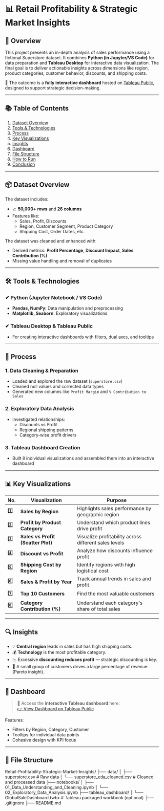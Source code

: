 # 📊 Retail Profitability & Strategic Market Insights

## 🧠 Overview

This project presents an in-depth analysis of sales performance using a fictional Superstore dataset. It combines **Python (in Jupyter/VS Code)** for data preparation and **Tableau Desktop** for interactive data visualization. The final goal is to deliver actionable insights across dimensions like region, product categories, customer behavior, discounts, and shipping costs.

🚀 The outcome is a **fully interactive dashboard** hosted on [Tableau Public](https://public.tableau.com/app/profile/ananya.srivastava2798/viz/retail_profitability_market_insights_da/GlobalSaleDashboard?publish=yes), designed to support strategic decision-making.

---

## 📚 Table of Contents

1. [Dataset Overview](#dataset-overview)  
2. [Tools & Technologies](#tools--technologies)  
3. [Process](#process)  
4. [Key Visualizations](#key-visualizations)  
5. [Insights](#insights)  
6. [Dashboard](#dashboard)  
7. [File Structure](#file-structure)  
8. [How to Run](#how-to-run)  
9. [Conclusion](#conclusion)  

---

## 📦 Dataset Overview

The dataset includes:
- 📈 **50,000+ rows** and **26 columns**
- Features like:  
  - Sales, Profit, Discounts  
  - Region, Customer Segment, Product Category  
  - Shipping Cost, Order Dates, etc.

The dataset was cleaned and enhanced with:
- Derived metrics: **Profit Percentage**, **Discount Impact**, **Sales Contribution (%)**
- Missing value handling and removal of duplicates

---

## 🛠️ Tools & Technologies

### ✔ Python (Jupyter Notebook / VS Code)
- **Pandas, NumPy**: Data manipulation and preprocessing  
- **Matplotlib, Seaborn**: Exploratory visualizations

### ✔ Tableau Desktop & Tableau Public
- For creating interactive dashboards with filters, dual axes, and tooltips

---

## 🔄 Process

### 1. Data Cleaning & Preparation
- Loaded and explored the raw dataset (`superstore.csv`)
- Cleaned null values and corrected data types
- Generated new columns like `Profit Margin` and `% Contribution to Sales`

### 2. Exploratory Data Analysis
- Investigated relationships:
  - Discounts vs Profit
  - Regional shipping patterns
  - Category-wise profit drivers

### 3. Tableau Dashboard Creation
- Built 8 individual visualizations and assembled them into an interactive dashboard

---

## 📊 Key Visualizations

| No. | Visualization | Purpose |
|-----|---------------|---------|
| 1️⃣ | **Sales by Region** | Highlights sales performance by geographic region |
| 2️⃣ | **Profit by Product Category** | Understand which product lines drive profit |
| 3️⃣ | **Sales vs Profit (Scatter Plot)** | Visualize profitability across different sales levels |
| 4️⃣ | **Discount vs Profit** | Analyze how discounts influence profit |
| 5️⃣ | **Shipping Cost by Region** | Identify regions with high logistical cost |
| 6️⃣ | **Sales & Profit by Year** | Track annual trends in sales and profit |
| 7️⃣ | **Top 10 Customers** | Find the most valuable customers |
| 8️⃣ | **Category Contribution (%)** | Understand each category's share of total sales |

---

## 🔍 Insights

- 💡 **Central region** leads in sales but has high shipping costs.
- 💰 **Technology** is the most profitable category.
- 📉 Excessive **discounting reduces profit** — strategic discounting is key.
- 👥 A small group of customers drives a large percentage of revenue (Pareto insight).

---

## 📌 Dashboard

> 🔗 Access the **interactive Tableau dashboard** here:  
[👉 View Dashboard on Tableau Public](https://public.tableau.com/app/profile/ananya.srivastava2798/viz/retail_profitability_market_insights_da/GlobalSaleDashboard?publish=yes)

Features:
- Filters by Region, Category, Customer
- Tooltips for individual data points
- Cohesive design with KPI focus

---

## 📁 File Structure

Retail-Profitability-Strategic-Market-Insights/
├── data/
│ ├── superstore.csv # Raw data
│ └── superstore_eda_cleaned.csv # Cleaned and processed data
├── notebooks/
│ ├── 01_Data_Understanding_and_Cleaning.ipynb
│ └── 02_Exploratory_Data_Analysis.ipynb
├── tableau_dashboard/
│ └── GlobalSaleDashboard.twbx # Tableau packaged workbook (optional)
├── .gitignore
├── README.md
 
